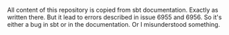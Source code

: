 All content of this repository is copied from sbt documentation. Exactly as written there.
But it lead to errors described in issue 6955 and 6956. So it's either a bug in sbt or
in the documentation. Or I misunderstood something.
